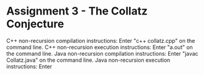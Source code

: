 # Assignment 3 - The Collatz Conjecture

C++ non-recursion compilation instructions: Enter "c++ collatz.cpp" on the
command line.
C++ non-recursion execution instructions: Enter "a.out" on the command line.
Java non-recursion compilation instructions: Enter "javac Collatz.java" on the
command line.
Java non-recursion execution instructions: Enter

